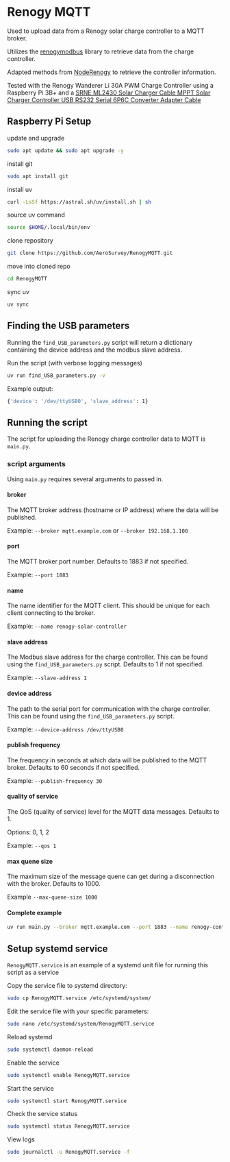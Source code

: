 # Renogy MQTT

Used to upload data from a Renogy solar charge controller to a MQTT broker.

Utilizes the [renogymodbus](https://github.com/rosswarren/renogymodbus) library to retrieve data from the charge controller.

Adapted methods from [NodeRenogy](https://github.com/sophienyaa/NodeRenogy) to retrieve the controller information.

Tested with the Renogy Wanderer Li 30A PWM Charge Controller using a Raspberry Pi 3B+ and a [SRNE ML2430 Solar Charger Cable MPPT Solar Charger Controller USB RS232 Serial 6P6C Converter Adapter Cable](https://www.amazon.com/dp/B07JGRJR4V)

## Raspberry Pi Setup

update and upgrade
```bash
sudo apt update && sudo apt upgrade -y
```

install git
```bash
sudo apt install git
```

install uv
```bash
curl -LsSf https://astral.sh/uv/install.sh | sh
```

source uv command
```bash
source $HOME/.local/bin/env
```

clone repository
```bash
git clone https://github.com/AeroSurvey/RenogyMQTT.git
```

move into cloned repo
```bash
cd RenogyMQTT
```

sync uv
```bash
uv sync
```

## Finding the USB parameters

Running the `find_USB_parameters.py` script will return a dictionary containing the device address and the modbus slave address.

Run the script (with verbose logging messages)
```bash
uv run find_USB_parameters.py -v
```

Example output:
```bash
{'device': '/dev/ttyUSB0', 'slave_address': 1}
```

## Running the script

The script for uploading the Renogy charge controller data to MQTT is `main.py`.

### script arguments

Using `main.py` requires several arguments to passed in.

#### broker

The MQTT broker address (hostname or IP address) where the data will be published.

Example: `--broker mqtt.example.com` or `--broker 192.168.1.100`

#### port

The MQTT broker port number. Defaults to 1883 if not specified.

Example: `--port 1883`

#### name

The name identifier for the MQTT client. This should be unique for each client connecting to the broker.

Example: `--name renogy-solar-controller`

#### slave address

The Modbus slave address for the charge controller. This can be found using the `find_USB_parameters.py` script. Defaults to 1 if not specified.

Example: `--slave-address 1`

#### device address

The path to the serial port for communication with the charge controller. This can be found using the `find_USB_parameters.py` script.

Example: `--device-address /dev/ttyUSB0`

#### publish frequency

The frequency in seconds at which data will be published to the MQTT broker. Defaults to 60 seconds if not specified.

Example: `--publish-frequency 30`

#### quality of service

The QoS (quality of service) level for the MQTT data messages.
Defaults to 1.

Options: 0, 1, 2

Example: `--qos 1`

#### max quene size

The maximum size of the message quene can get during a disconnection with the broker.
Defaults to 1000.

Example `--max-quene-size 1000`

#### Complete example

```bash
uv run main.py --broker mqtt.example.com --port 1883 --name renogy-controller --slave-address 1 --device-address /dev/ttyUSB0 --publish-frequency 60 --qos 1 --max-quene-size 1000
```

## Setup systemd service

`RenogyMQTT.service` is an example of a systemd unit file for running this script as a service

Copy the service file to systemd directory:

```bash
sudo cp RenogyMQTT.service /etc/systemd/system/
```

Edit the service file with your specific parameters:
```bash
sudo nano /etc/systemd/system/RenogyMQTT.service
```

Reload systemd
```bash
sudo systemctl daemon-reload
```

Enable the service
```bash
sudo systemctl enable RenogyMQTT.service
```

Start the service
```bash
sudo systemctl start RenogyMQTT.service
```

Check the service status
```bash
sudo systemctl status RenogyMQTT.service
```

View logs
```bash
sudo journalctl -u RenogyMQTT.service -f
```
